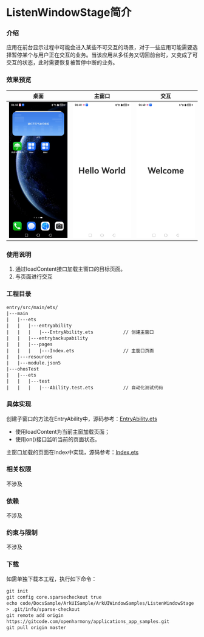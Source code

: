 # ListenWindowStage简介

### 介绍

应用在前台显示过程中可能会进入某些不可交互的场景，对于一些应用可能需要选择暂停某个与用户正在交互的业务。当该应用从多任务又切回前台时，又变成了可交互的状态，此时需要恢复被暂停中断的业务。

### 效果预览

| 桌面                                     | 主窗口                                    | 交互                                     |
|----------------------------------------|----------------------------------------|----------------------------------------|
| ![image](screenshots/screenshot_1.jpg) | ![image](screenshots/screenshot_2.jpg) | ![image](screenshots/screenshot_3.jpg) |

### 使用说明

1. 通过loadContent接口加载主窗口的目标页面。
2. 与页面进行交互

### 工程目录


```
entry/src/main/ets/
|---main
|   |---ets
|   |   |---entryability
|   |   |   |---EntryAbility.ets           // 创建主窗口
|   |   |---entrybackupability
|   |   |---pages
|   |   |   |---Index.ets                  // 主窗口页面
|   |---resources
|   |---module.json5                       
|---ohosTest
|   |---ets 
|   |   |---test
|   |   |   |---Ability.test.ets           // 自动化测试代码
```
### 具体实现

创建子窗口的方法在EntryAbility中，源码参考：[EntryAbility.ets](https://gitcode.com/openharmony/applications_app_samples/blob/master/code/DocsSample/ArkUISample/ArkUIWindowSamples/ListenWindowStage/entry/src/main/ets/entryability/EntryAbility.ets)

- 使用loadContent为当前主窗加载页面；
- 使用on()接口监听当前的页面状态。

主窗口加载的页面在Index中实现，源码参考：[Index.ets](https://gitcode.com/openharmony/applications_app_samples/blob/master/code/DocsSample/ArkUISample/ArkUIWindowSamples/ListenWindowStage/entry/src/main/ets/pages/Index.ets)

### 相关权限

不涉及

### 依赖

不涉及

### 约束与限制

不涉及

### 下载

如需单独下载本工程，执行如下命令：

```
git init
git config core.sparsecheckout true
echo code/DocsSample/ArkUISample/ArkUIWindowSamples/ListenWindowStage > .git/info/sparse-checkout
git remote add origin https://gitcode.com/openharmony/applications_app_samples.git
git pull origin master
```